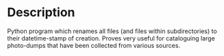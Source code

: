 # Description
Python program which renames all files (and files within subdirectories) to their datetime-stamp of creation. Proves very useful for cataloguing large photo-dumps that have been collected from various sources.
